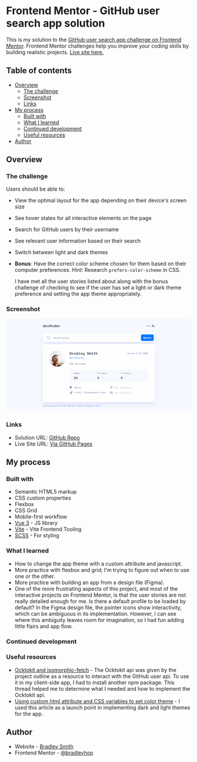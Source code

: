 # Frontend Mentor - GitHub user search app solution

This is my solution to the [GitHub user search app challenge on Frontend Mentor](https://www.frontendmentor.io/challenges/github-user-search-app-Q09YOgaH6). Frontend Mentor challenges help you improve your coding skills by building realistic projects. [Live site here.](https://bradleyhop.github.io/frontend-mentor-github-user-search-app/)

## Table of contents

- [Overview](#overview)
  - [The challenge](#the-challenge)
  - [Screenshot](#screenshot)
  - [Links](#links)
- [My process](#my-process)
  - [Built with](#built-with)
  - [What I learned](#what-i-learned)
  - [Continued development](#continued-development)
  - [Useful resources](#useful-resources)
- [Author](#author)

## Overview

### The challenge

Users should be able to:

- View the optimal layout for the app depending on their device's screen size
- See hover states for all interactive elements on the page
- Search for GitHub users by their username
- See relevant user information based on their search
- Switch between light and dark themes
- **Bonus**: Have the correct color scheme chosen for them based on their computer preferences. _Hint_: Research `prefers-color-scheme` in CSS.

  I have met all the user stories listed about along with the bonus challenge
  of checking to see if the user has set a light or dark theme preference and
  setting the app theme appropriately.

### Screenshot

![Screenshot of github user search app](./ghApp.png)

### Links

- Solution URL: [GitHub Repo](https://github.com/bradleyhop/frontend-mentor-github-user-search-app)
- Live Site URL: [Via GitHub Pages](https://bradleyhop.github.io/frontend-mentor-github-user-search-app/)

## My process

### Built with

- Semantic HTML5 markup
- CSS custom properties
- Flexbox
- CSS Grid
- Mobile-first workflow
- [Vue 3](https://vuejs.org/) - JS library
- [Vite](https://vitejs.dev/) - Vite Frontend Tooling
- [SCSS](https://sass-lang.com/) - For styling

### What I learned

- How to change the app theme with a custom attribute and javascript.
- More practice with flexbox and grid; I'm trying to figure out when to use one
  or the other.
- More practice with building an app from a design file (Figma).
- One of the more frustrating aspects of this project, and most of the
    interactive projects on Frontend Mentor, is that the user stories are not
    really detailed enough for me. Is there a default profile to be loaded by
    default? In the Figma design file, the pointer icons show interactivity, which
    can be ambiguous in its implementation. However, I can see where this
    ambiguity leaves room for imagination, so I had fun adding little flairs and
    app flow.

### Continued development

### Useful resources

- [Ocktokit and isomorphic-fetch](https://github.com/octokit/octokit.js/issues/2126#issuecomment-1005023857) - The Ocktokit api was given by
  the project outline as a resource to interact with the GitHub user api. To
  use it in my client-side app, I had to install another npm package. This
  thread helped me to determine what I needed and how to implement the
  Ocktokit api.
- [Using custom html attribute and CSS variables to set color theme](https://dev.to/ananyaneogi/create-a-dark-light-mode-switch-with-css-variables-34l8) - I used this article as a launch point in implementing dark and light themes for the app.


## Author

- Website - [Bradley Smith](https://bradleysmith.tech)
- Frontend Mentor -
  [@bradleyhop](https://www.frontendmentor.io/profile/bradleyhop)
